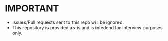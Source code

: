 # IMPORTANT

* Issues/Pull requests sent to this repo will be ignored.
* This repository is provided as-is and is intedend for interview purposes only.
